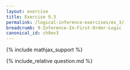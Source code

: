 ```yaml
---
layout: exercise
title: Exercise 9.3
permalink: /logical-inference-exercises/ex_3/
breadcrumb: 9-Inference-In-First-Order-Logic
canonical_id: ch9ex3
---
```


{% include mathjax_support %}
<div id="hiddden">{% include_relative question.md %}</div>